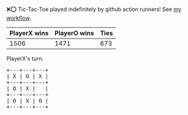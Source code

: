:x::o: Tic-Tac-Toe played indefinitely by github action runners! See [my workflow](.github/workflows/play.yaml).

|PlayerX wins|PlayerO wins|Ties|
|-|-|-|
|1506|1471|673|

PlayerX's turn.

<pre>
+---+---+---+
| X | O | X |
+---+---+---+
| O | X |   |
+---+---+---+
| O | X | O |
+---+---+---+
</pre>